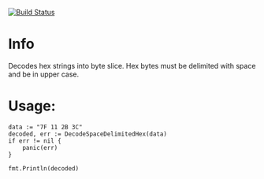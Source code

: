 [![Build Status](https://travis-ci.org/kaxap/hex2bytes.svg?branch=master)](https://travis-ci.org/kaxap/hex2bytes)

# Info

Decodes hex strings into byte slice. Hex bytes must be delimited with space and be in upper case.

# Usage:

```golang
data := "7F 11 2B 3C"
decoded, err := DecodeSpaceDelimitedHex(data)
if err != nil {
    panic(err)
}

fmt.Println(decoded)
```